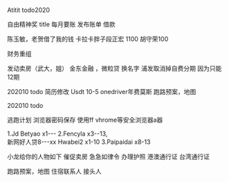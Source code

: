 Atitit todo2020 


自由精神奖 title
每月要账  发布账单  借款


陈玉敏，老贺借了我的钱
卡拉卡胖子段正宏 1100
胡守荣100


财务重组

发动卖房（武大，姐）
金东金融 ，微粒贷  换名字
浦发取消掉自费分期  因为只能12期


202010  todo
 简历修改
 Usdt
10-5  onedriver年费莫斯
跑路预案，地图

202010  todo
 
 逃跑计划
 浏览器密码保存  使用ff vhrome等安全浏览器a器
 
 1.Jd Betyao x1---
2.Fencyla x3--13,  
新网好人贷8---xx
Hwabei2 x1-10
3.Paipaidai  x8-13



小龙给你的人物如下
催促卖房 急急如律令
办理护照  港澳通行证 台湾通行证


跑路预案，地图 住宿联系人  接头人



